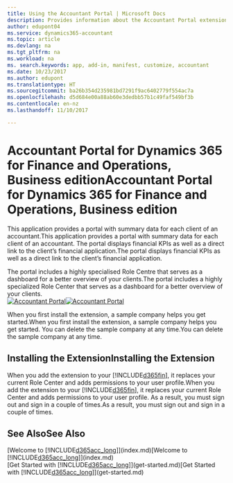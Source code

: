 ```yaml
---
title: Using the Accountant Portal | Microsoft Docs
description: Provides information about the Accountant Portal extension.
author: edupont04
ms.service: dynamics365-accountant
ms.topic: article
ms.devlang: na
ms.tgt_pltfrm: na
ms.workload: na
ms. search.keywords: app, add-in, manifest, customize, accountant
ms.date: 10/23/2017
ms.author: edupont
ms.translationtype: HT
ms.sourcegitcommit: ba26b354d235981bd7291f9ac6402779f554ac7a
ms.openlocfilehash: d5d684e00a88ab60e3dedbb57b1c49faf549bf3b
ms.contentlocale: en-nz
ms.lasthandoff: 11/10/2017

---
```

# <a name="accountant-portal-for-dynamics-365-for-finance-and-operations-business-edition"></a><span data-ttu-id="63efe-103">Accountant Portal for Dynamics 365 for Finance and Operations, Business edition</span><span class="sxs-lookup"><span data-stu-id="63efe-103">Accountant Portal for Dynamics 365 for Finance and Operations, Business edition</span></span>
<span data-ttu-id="63efe-104">This application provides a portal with summary data for each client of an accountant.</span><span class="sxs-lookup"><span data-stu-id="63efe-104">This application provides a portal with summary data for each client of an accountant.</span></span> <span data-ttu-id="63efe-105">The portal displays financial KPIs as well as a direct link to the client’s financial application.</span><span class="sxs-lookup"><span data-stu-id="63efe-105">The portal displays financial KPIs as well as a direct link to the client’s financial application.</span></span>  

<span data-ttu-id="63efe-106">The portal includes a highly specialised Role Centre that serves as a dashboard for a better overview of your clients.</span><span class="sxs-lookup"><span data-stu-id="63efe-106">The portal includes a highly specialized Role Center that serves as a dashboard for a better overview of your clients.</span></span>  
<span data-ttu-id="63efe-107">[![Accountant Portal](./media/accountant-get-started/accountant-dashboard.png)](https://go.microsoft.com/fwlink/?linkid=851257)</span><span class="sxs-lookup"><span data-stu-id="63efe-107">[![Accountant Portal](./media/accountant-get-started/accountant-dashboard.png)](https://go.microsoft.com/fwlink/?linkid=851257)</span></span>

<span data-ttu-id="63efe-108">When you first install the extension, a sample company helps you get started.</span><span class="sxs-lookup"><span data-stu-id="63efe-108">When you first install the extension, a sample company helps you get started.</span></span> <span data-ttu-id="63efe-109">You can delete the sample company at any time.</span><span class="sxs-lookup"><span data-stu-id="63efe-109">You can delete the sample company at any time.</span></span>  

## <a name="installing-the-extension"></a><span data-ttu-id="63efe-110">Installing the Extension</span><span class="sxs-lookup"><span data-stu-id="63efe-110">Installing the Extension</span></span>
<span data-ttu-id="63efe-111">When you add the extension to your [!INCLUDE[d365fin](includes/d365fin_md.md)], it replaces your current Role Center and adds permissions to your user profile.</span><span class="sxs-lookup"><span data-stu-id="63efe-111">When you add the extension to your [!INCLUDE[d365fin](includes/d365fin_md.md)], it replaces your current Role Center and adds permissions to your user profile.</span></span> <span data-ttu-id="63efe-112">As a result, you must sign out and sign in a couple of times.</span><span class="sxs-lookup"><span data-stu-id="63efe-112">As a result, you must sign out and sign in a couple of times.</span></span>  

## <a name="see-also"></a><span data-ttu-id="63efe-113">See Also</span><span class="sxs-lookup"><span data-stu-id="63efe-113">See Also</span></span>
<span data-ttu-id="63efe-114">[Welcome to [!INCLUDE[d365acc_long](includes/d365acc_long_md.md)]](index.md)</span><span class="sxs-lookup"><span data-stu-id="63efe-114">[Welcome to [!INCLUDE[d365acc_long](includes/d365acc_long_md.md)]](index.md)</span></span>  
<span data-ttu-id="63efe-115">[Get Started with [!INCLUDE[d365acc_long](includes/d365acc_long_md.md)]](get-started.md)</span><span class="sxs-lookup"><span data-stu-id="63efe-115">[Get Started with [!INCLUDE[d365acc_long](includes/d365acc_long_md.md)]](get-started.md)</span></span>  


